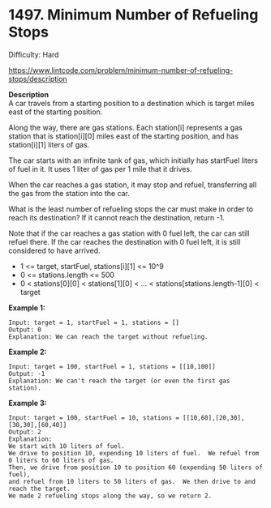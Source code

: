 # 1497. Minimum Number of Refueling Stops

Difficulty: Hard

https://www.lintcode.com/problem/minimum-number-of-refueling-stops/description

**Description**  
A car travels from a starting position to a destination which is target miles east of the starting position.

Along the way, there are gas stations. Each station[i] represents a gas station that is station[i][0] miles east of the starting position, and has station[i][1] liters of gas.

The car starts with an infinite tank of gas, which initially has startFuel liters of fuel in it. It uses 1 liter of gas per 1 mile that it drives.

When the car reaches a gas station, it may stop and refuel, transferring all the gas from the station into the car.

What is the least number of refueling stops the car must make in order to reach its destination? If it cannot reach the destination, return -1.

Note that if the car reaches a gas station with 0 fuel left, the car can still refuel there. If the car reaches the destination with 0 fuel left, it is still considered to have arrived.

* 1 <= target, startFuel, stations[i][1] <= 10^9
* 0 <= stations.length <= 500
* 0 < stations[0][0] < stations[1][0] < ... < stations[stations.length-1][0] < target

**Example 1:**
```
Input: target = 1, startFuel = 1, stations = []
Output: 0
Explanation: We can reach the target without refueling.
```

**Example 2:**
```
Input: target = 100, startFuel = 1, stations = [[10,100]]
Output: -1
Explanation: We can't reach the target (or even the first gas station).
```

**Example 3:**
```
Input: target = 100, startFuel = 10, stations = [[10,60],[20,30],[30,30],[60,40]]
Output: 2
Explanation: 
We start with 10 liters of fuel.
We drive to position 10, expending 10 liters of fuel.  We refuel from 0 liters to 60 liters of gas.
Then, we drive from position 10 to position 60 (expending 50 liters of fuel),
and refuel from 10 liters to 50 liters of gas.  We then drive to and reach the target.
We made 2 refueling stops along the way, so we return 2.
```
